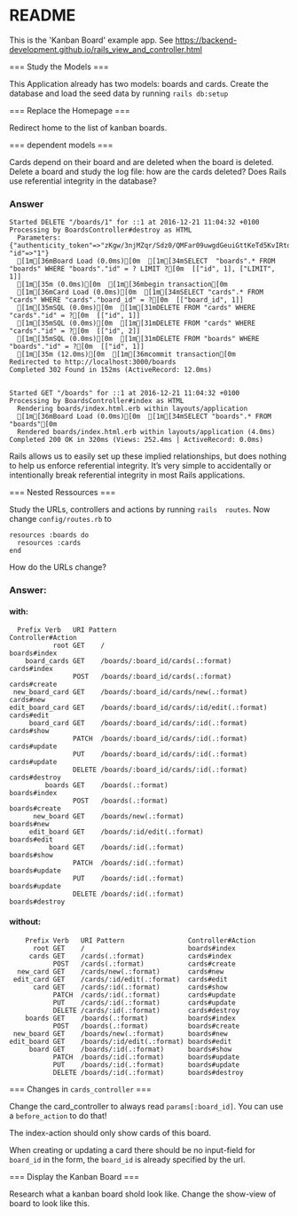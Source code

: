# README

This is the 'Kanban Board' example app.
See https://backend-development.github.io/rails_view_and_controller.html

=== Study the Models ===

This Application already has two models: boards and cards.
Create the database and load the seed data by running
`rails db:setup`

=== Replace the Homepage === 

Redirect home to the list of kanban boards.

=== dependent models ===

Cards depend on their board and are deleted when the board
is deleted.  Delete a board and study the log file: how are the
cards deleted? Does Rails use referential integrity in the
database?

### Answer

    Started DELETE "/boards/1" for ::1 at 2016-12-21 11:04:32 +0100
    Processing by BoardsController#destroy as HTML
      Parameters: {"authenticity_token"=>"zKgw/3njMZqr/Sdz0/QMFar09uwgdGeuiGttKeTd5KvIRtdGtLQCtratzxf+wAremomYLbvM6n54Fcc0vo5bSg==", "id"=>"1"}
      [1m[36mBoard Load (0.0ms)[0m  [1m[34mSELECT  "boards".* FROM "boards" WHERE "boards"."id" = ? LIMIT ?[0m  [["id", 1], ["LIMIT", 1]]
      [1m[35m (0.0ms)[0m  [1m[36mbegin transaction[0m
      [1m[36mCard Load (0.0ms)[0m  [1m[34mSELECT "cards".* FROM "cards" WHERE "cards"."board_id" = ?[0m  [["board_id", 1]]
      [1m[35mSQL (0.0ms)[0m  [1m[31mDELETE FROM "cards" WHERE "cards"."id" = ?[0m  [["id", 1]]
      [1m[35mSQL (0.0ms)[0m  [1m[31mDELETE FROM "cards" WHERE "cards"."id" = ?[0m  [["id", 2]]
      [1m[35mSQL (0.0ms)[0m  [1m[31mDELETE FROM "boards" WHERE "boards"."id" = ?[0m  [["id", 1]]
      [1m[35m (12.0ms)[0m  [1m[36mcommit transaction[0m
    Redirected to http://localhost:3000/boards
    Completed 302 Found in 152ms (ActiveRecord: 12.0ms)
    
    
    Started GET "/boards" for ::1 at 2016-12-21 11:04:32 +0100
    Processing by BoardsController#index as HTML
      Rendering boards/index.html.erb within layouts/application
      [1m[36mBoard Load (0.0ms)[0m  [1m[34mSELECT "boards".* FROM "boards"[0m
      Rendered boards/index.html.erb within layouts/application (4.0ms)
    Completed 200 OK in 320ms (Views: 252.4ms | ActiveRecord: 0.0ms)
    

Rails allows us to easily set up these implied relationships, but does nothing to help us enforce referential integrity. It’s very simple to accidentally or intentionally break referential integrity in most Rails applications.


=== Nested Ressources === 

Study the URLs, controllers and actions by running `rails 
routes`. Now change `config/routes.rb` to 

    resources :boards do
      resources :cards
    end

How do the URLs change?

### Answer:
#### with:

      Prefix Verb   URI Pattern                                Controller#Action
               root GET    /                                          boards#index
        board_cards GET    /boards/:board_id/cards(.:format)          cards#index
                    POST   /boards/:board_id/cards(.:format)          cards#create
     new_board_card GET    /boards/:board_id/cards/new(.:format)      cards#new
    edit_board_card GET    /boards/:board_id/cards/:id/edit(.:format) cards#edit
         board_card GET    /boards/:board_id/cards/:id(.:format)      cards#show
                    PATCH  /boards/:board_id/cards/:id(.:format)      cards#update
                    PUT    /boards/:board_id/cards/:id(.:format)      cards#update
                    DELETE /boards/:board_id/cards/:id(.:format)      cards#destroy
             boards GET    /boards(.:format)                          boards#index
                    POST   /boards(.:format)                          boards#create
          new_board GET    /boards/new(.:format)                      boards#new
         edit_board GET    /boards/:id/edit(.:format)                 boards#edit
              board GET    /boards/:id(.:format)                      boards#show
                    PATCH  /boards/:id(.:format)                      boards#update
                    PUT    /boards/:id(.:format)                      boards#update
                    DELETE /boards/:id(.:format)                      boards#destroy
    
#### without:

        Prefix Verb   URI Pattern                Controller#Action
          root GET    /                          boards#index
         cards GET    /cards(.:format)           cards#index
               POST   /cards(.:format)           cards#create
      new_card GET    /cards/new(.:format)       cards#new
     edit_card GET    /cards/:id/edit(.:format)  cards#edit
          card GET    /cards/:id(.:format)       cards#show
               PATCH  /cards/:id(.:format)       cards#update
               PUT    /cards/:id(.:format)       cards#update
               DELETE /cards/:id(.:format)       cards#destroy
        boards GET    /boards(.:format)          boards#index
               POST   /boards(.:format)          boards#create
     new_board GET    /boards/new(.:format)      boards#new
    edit_board GET    /boards/:id/edit(.:format) boards#edit
         board GET    /boards/:id(.:format)      boards#show
               PATCH  /boards/:id(.:format)      boards#update
               PUT    /boards/:id(.:format)      boards#update
               DELETE /boards/:id(.:format)      boards#destroy


=== Changes in `cards_controller` ===

Change the card_controller to
always read `params[:board_id]`.  You can use
a `before_action` to do that!

The index-action should
only show cards of this board.  

When creating or updating a card
there should be no input-field for `board_id` in the form,
the `board_id` is already specified by the url.


=== Display the Kanban Board ===

Research what a kanban board shold look like.
Change the show-view of board to look like this.





